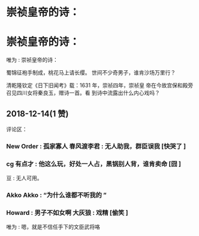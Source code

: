 # 崇祯皇帝的诗：

# 崇祯皇帝的诗：

唯为 : 崇祯皇帝的诗：

蜀锦征袍手制成，桃花马上请长缨。 世间不少奇男子，谁肯沙场万里行？

清乾隆钦定《日下旧闻考》载：1631 年，崇祯四年，崇祯皇 帝在今故宫保和殿旁召见四川女将秦良玉，赠诗一首。看 到诗中流露出什么内心戏吗？

## 2018-12-14(1 赞)

评论区：

### New Order : 孤家寡人 春风渡李君 : 无人助我，群臣误我 [快哭了 ]

### cg 有点才 : 他这么玩，好处一人占，黑锅别人背，谁肯卖命 [囧 ]

豆 : 无人可用。

### Akko Akko : “为什么谁都不听我的 ”

### Howard : 男子不如女啊 大灰狼 : 戏精 [偷笑 ]

唯为 : 嗯，就是不信任手下的文臣武将咯